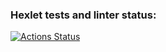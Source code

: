 ### Hexlet tests and linter status:
[![Actions Status](https://github.com/TheAtrAtr/java-project-78/workflows/hexlet-check/badge.svg)](https://github.com/TheAtrAtr/java-project-78/actions)